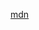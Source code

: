 [mdn](https://developer.mozilla.org/en-US/docs/Web/JavaScript/Reference/Global_Objects/String/padEnd)
